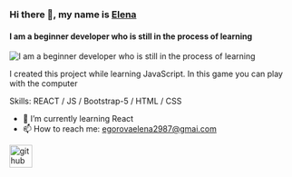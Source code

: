 ### Hi there 👋, my name is <a href="[https://gravel-fast-sandpaper.glitch.m](https://gravel-fast-sandpaper.glitch.me/)" target="_blank">Elena</a>
#### I am a beginner developer who is still in the process of learning
![I am a beginner developer who is still in the process of learning](https://img.freepik.com/free-vector/tiny-people-gamers-playing-online-video-game-huge-joystick-clock_335657-2448.jpg?w=1380)

I created this project while learning JavaScript. In this game you can play with the computer

Skills: REACT / JS / Bootstrap-5 / HTML / CSS

- 🌱 I’m currently learning React 
- 📫 How to reach me: egorovaelena2987@gmai.com 


[<img src='https://cdn.jsdelivr.net/npm/simple-icons@3.0.1/icons/github.svg' alt='github' height='40'>](https://github.com/egorovaelena2987)  

